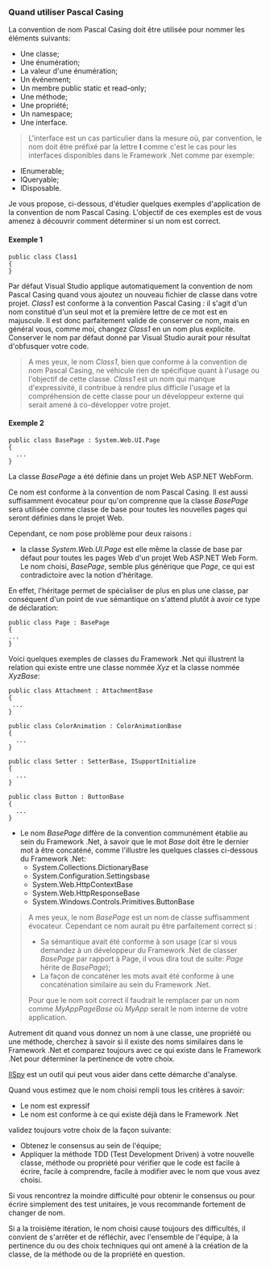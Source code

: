 ### Quand utiliser Pascal Casing


La convention de nom Pascal Casing doit être utilisée pour nommer les éléments suivants:
* Une classe;
* Une énumération;
* La valeur d'une énumération;
* Un événement;
* Un membre public static et read-only;
* Une méthode;
* Une propriété;
* Un namespace;
* Une interface.

>L'interface est un cas particulier dans la mesure où, par convention, le nom doit être préfixé par la lettre **I** comme c'est le cas pour les interfaces disponibles dans le Framework .Net comme par exemple:
* IEnumerable;
* IQueryable;
* IDisposable.

Je vous propose, ci-dessous, d'étudier quelques exemples d'application de la convention de nom Pascal Casing.
L'objectif de ces exemples est de vous amenez à découvrir comment déterminer si un nom est correct.  

#### Exemple 1
```Csharp
public class Class1
{
}
```
 Par défaut Visual Studio applique automatiquement la convention de nom Pascal Casing quand vous ajoutez un nouveau fichier de classe dans votre projet.
 *Class1* est conforme à la convention Pascal Casing : il s'agit d'un nom constitué d'un seul mot et la première lettre de ce mot est en majuscule.
 Il est donc parfaitement valide de conserver ce nom, mais en général vous, comme moi, changez *Class1* en un nom plus explicite. Conserver le nom par défaut donné par Visual Studio aurait pour résultat d'obfusquer votre code.
 
 >A mes yeux, le nom *Class1*, bien que conforme à la convention de nom Pascal Casing, ne véhicule rien de spécifique quant à l'usage ou l'objectif de cette classe. *Class1* est un nom qui manque d'expressivité, il contribue à rendre plus difficile l'usage et la compréhension de cette classe pour un développeur externe qui serait amené à co-développer votre projet. 
  
  #### Exemple 2
```Csharp
public class BasePage : System.Web.UI.Page
{
  ...
}
```
  La classe *BasePage* a été définie dans un projet Web ASP.NET WebForm.
  
  Ce nom est conforme à la convention de nom Pascal Casing.
  Il est aussi suffisamment évocateur pour qu'on comprenne que la classe *BasePage* sera utilisée comme classe de base pour toutes les nouvelles pages qui seront définies dans le projet Web.
  
  Cependant, ce nom pose problème pour deux raisons :
  * la classe *System.Web.UI.Page* est elle même la classe de base par défaut pour toutes les pages Web d'un projet Web ASP.NET Web Form.
  Le nom choisi, *BasePage*, semble plus générique que *Page*, ce qui est contradictoire avec la notion d'héritage.
  
  En effet, l'héritage permet de spécialiser de plus en plus une classe, par conséquent d'un point de vue sémantique on s'attend plutôt à avoir ce type de déclaration:
  
  ```Csharp
public class Page : BasePage
{
  ...
}
```
  
  Voici quelques exemples de classes du Framework .Net qui illustrent la relation qui existe entre une classe nommée *Xyz* et la classe nommée *XyzBase*:
  
 ```Csharp
public class Attachment : AttachmentBase
{
  ...
}
```
```Csharp
public class ColorAnimation : ColorAnimationBase
{
  ...
}
```
```Csharp
public class Setter : SetterBase, ISupportInitialize
{
  ...
}
```
```Csharp
public class Button : ButtonBase
{
  ...
}
```
  
  * Le nom *BasePage* diffère de la convention communément établie au sein du Framework .Net, à savoir que le mot *Base* doit être le dernier mot à être concaténé, comme l'illustre les quelques classes ci-dessous du Framework .Net:
    * System.Collections.DictionaryBase
    * System.Configuration.Settingsbase
    * System.Web.HttpContextBase
    * System.Web.HttpResponseBase
    * System.Windows.Controls.Primitives.ButtonBase
  
  
 > A mes yeux, le nom *BasePage* est un nom de classe suffisamment évocateur. Cependant ce nom aurait pu être parfaitement correct si :
   > * Sa sémantique avait été conforme à son usage (car si vous demandez à un développeur du Framework .Net de classer *BasePage* par rapport à Page, il vous dira tout de suite: *Page* hérite de *BasePage*); 
   > * La façon de concaténer les mots avait été conforme à une concaténation similaire au sein du Framework .Net.
   > 
   > Pour que le nom soit correct il faudrait le remplacer par un nom comme *MyAppPageBase* où *MyApp* serait le nom interne de votre application.

Autrement dit quand vous donnez un nom à une classe, une propriété ou une méthode, cherchez à savoir si il existe des noms similaires dans le Framework .Net et comparez toujours avec ce qui existe dans le Framework .Net pour déterminer la pertinence de votre choix. 

[IlSpy](https://github.com/icsharpcode/ILSpy) est un outil qui peut vous aider dans cette démarche d'analyse.
 
 Quand vous estimez que le nom choisi rempli tous les critères à savoir:
 * Le nom est expressif
 * Le nom est conforme à ce qui existe déjà dans le Framework .Net

validez toujours votre choix de la façon suivante:
 * Obtenez le consensus au sein de l'équipe;
 * Appliquer la méthode TDD (Test Development Driven) à votre nouvelle classe, méthode ou propriété pour vérifier que le code est facile à écrire, facile à comprendre, facile à modifier avec le nom que vous avez choisi.
 
 Si vous rencontrez la moindre difficulté pour obtenir le consensus ou pour écrire simplement des test unitaires, je vous recommande fortement de changer de nom.
 
   Si a la troisième itération, le nom choisi cause toujours des difficultés, il convient de s'arrêter et de réfléchir, avec l'ensemble de l'équipe, à la pertinence du ou des choix techniques qui ont amené à la création de la classe, de la méthode ou de la propriété en question.
 
 